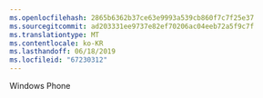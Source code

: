 ```yaml
---
ms.openlocfilehash: 2865b6362b37ce63e9993a539cb860f7c7f25e37
ms.sourcegitcommit: ad203331ee9737e82ef70206ac04eeb72a5f9c7f
ms.translationtype: MT
ms.contentlocale: ko-KR
ms.lasthandoff: 06/18/2019
ms.locfileid: "67230312"
---
```

Windows Phone